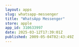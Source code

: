 ```yaml
---
layout: apps
slug: whatsapp-messenger
title: "WhatsApp Messenger"
store: apple
app_id: 310633997
date: 2025-03-12T17:39:01Z
published: 2009-05-04T02:43:49Z
---
```

